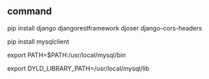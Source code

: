 ## command

pip install django djangorestframework djoser django-cors-headers

pip install mysqlclient

export PATH=$PATH:/usr/local/mysql/bin

export DYLD_LIBRARY_PATH=/usr/local/mysql/lib

